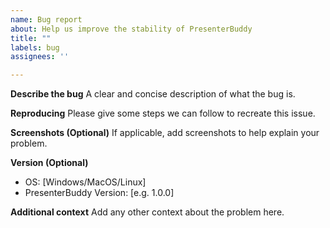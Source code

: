 ```yaml
---
name: Bug report
about: Help us improve the stability of PresenterBuddy
title: ""
labels: bug
assignees: ''

---
```


**Describe the bug**
A clear and concise description of what the bug is.

**Reproducing**
Please give some steps we can follow to recreate this issue.

**Screenshots (Optional)**
If applicable, add screenshots to help explain your problem.

**Version (Optional)**
 - OS: [Windows/MacOS/Linux]
 - PresenterBuddy Version: [e.g. 1.0.0]

**Additional context**
Add any other context about the problem here.
